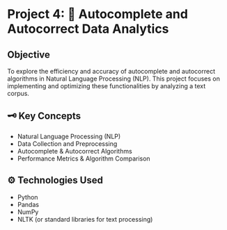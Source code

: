 # Project 4: 🤖 Autocomplete and Autocorrect Data Analytics

## Objective
To explore the efficiency and accuracy of autocomplete and autocorrect algorithms in Natural Language Processing (NLP). This project focuses on implementing and optimizing these functionalities by analyzing a text corpus.

## 🗝️ Key Concepts
- Natural Language Processing (NLP)
- Data Collection and Preprocessing
- Autocomplete & Autocorrect Algorithms
- Performance Metrics & Algorithm Comparison

## ⚙️ Technologies Used
- Python
- Pandas
- NumPy
- NLTK (or standard libraries for text processing)
